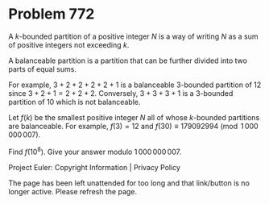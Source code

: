 #   Problem 772

   A $k$-bounded partition of a positive integer $N$ is a way of writing $N$
   as a sum of positive integers not exceeding $k$.

   A balanceable partition is a partition that can be further divided into
   two parts of equal sums.

   For example, $3 + 2 + 2 + 2 + 2 + 1$ is a balanceable $3$-bounded
   partition of $12$ since $3 + 2 + 1 = 2 + 2 + 2$. Conversely, $3 + 3 + 3 +
   1$ is a $3$-bounded partition of $10$ which is not balanceable.

   Let $f(k)$ be the smallest positive integer $N$ all of whose $k$-bounded
   partitions are balanceable. For example, $f(3) = 12$ and $f(30) \equiv
   179092994 \pmod {1\,000\,000\,007}$.

   Find $f(10^8)$. Give your answer modulo $1\,000\,000\,007$.

   Project Euler: Copyright Information | Privacy Policy

   The page has been left unattended for too long and that link/button is no
   longer active. Please refresh the page.
